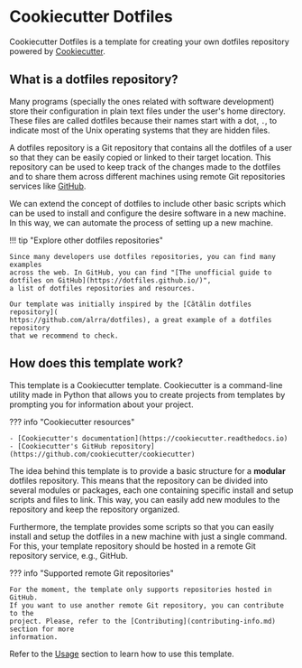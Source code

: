 # Cookiecutter Dotfiles

Cookiecutter Dotfiles is a template for creating your own dotfiles repository
powered by [Cookiecutter](https://github.com/cookiecutter/cookiecutter).

## What is a dotfiles repository?

Many programs (specially the ones related with software development) store
their configuration in plain text files under the user's home directory. These
files are called dotfiles because their names start with a dot, `.`, to indicate
most of the Unix operating systems that they are hidden files.

A dotfiles repository is a Git repository that contains all the dotfiles of a
user so that they can be easily copied or linked to their target location.
This repository can be used to keep track of the changes made to the
dotfiles and to share them across different machines using remote Git
repositories services like [GitHub](https://github.com).

We can extend the concept of dotfiles to include other basic scripts which can
be used to install and configure the desire software in a new machine. In this
way, we can automate the process of setting up a new machine.

!!! tip "Explore other dotfiles repositories"

    Since many developers use dotfiles repositories, you can find many examples
    across the web. In GitHub, you can find "[The unofficial guide to dotfiles on GitHub](https://dotfiles.github.io/)",
    a list of dotfiles repositories and resources.

    Our template was initially inspired by the [Cătălin dotfiles repository](
    https://github.com/alrra/dotfiles), a great example of a dotfiles repository
    that we recommend to check.

## How does this template work?

This template is a Cookiecutter template. Cookiecutter is a command-line utility
made in Python that allows you to create projects from templates by prompting
you for information about your project.

??? info "Cookiecutter resources"

    - [Cookiecutter's documentation](https://cookiecutter.readthedocs.io)
    - [Cookiecutter's GitHub repository](https://github.com/cookiecutter/cookiecutter)

The idea behind this template is to provide a basic structure for a **modular**
dotfiles repository. This means that the repository can be divided into several
modules or packages, each one containing specific install and setup scripts and
files to link. This way, you can easily add new modules to the repository and
keep the repository organized.

Furthermore, the template provides some scripts so that you can easily install
and setup the dotfiles in a new machine with just a single command. For this,
your template repository should be hosted in a remote Git repository service, e.g., GitHub.

??? info "Supported remote Git repositories"

    For the moment, the template only supports repositories hosted in GitHub.
    If you want to use another remote Git repository, you can contribute to the
    project. Please, refer to the [Contributing](contributing-info.md) section for more
    information.

Refer to the [Usage](usage.md) section to learn how to use this template.
